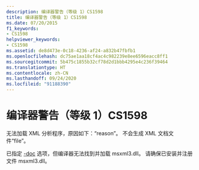 ```yaml
---
description: 编译器警告（等级 1）CS1598
title: 编译器警告（等级 1）CS1598
ms.date: 07/20/2015
f1_keywords:
- CS1598
helpviewer_keywords:
- CS1598
ms.assetid: de8d473e-0c18-4236-af24-a832b47fbfb1
ms.openlocfilehash: dc75ae1aa18cf4ac4c982239e8ee6596eacc8ff1
ms.sourcegitcommit: 5b475c1855b32cf78d2d1bbb4295e4c236f39464
ms.translationtype: HT
ms.contentlocale: zh-CN
ms.lasthandoff: 09/24/2020
ms.locfileid: "91188390"
---
```

# <a name="compiler-warning-level-1-cs1598"></a>编译器警告（等级 1）CS1598

无法加载 XML 分析程序，原因如下：“reason”。 不会生成 XML 文档文件“file”。  
  
 已指定 [-doc](../compiler-options/doc-compiler-option.md) 选项，但编译器无法找到并加载 msxml3.dll。 请确保已安装并注册文件 msxml3.dll。
